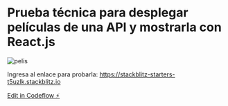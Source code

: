 # Prueba técnica para desplegar películas de una API y mostrarla con React.js
![pelis](https://github.com/MatiSandoval/Pelis/assets/84159947/bf75847d-e524-459d-984e-e7c533dadb71)


Ingresa al enlace para probarla: https://stackblitz-starters-t5uzlk.stackblitz.io

[Edit in Codeflow ⚡️](https://stackblitz.com/~/github.com/MatiSandoval/Pelis)
